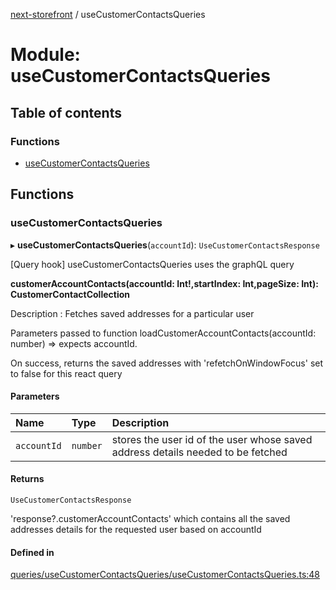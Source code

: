 [next-storefront](../README.md) / useCustomerContactsQueries

# Module: useCustomerContactsQueries

## Table of contents

### Functions

- [useCustomerContactsQueries](useCustomerContactsQueries.md#usecustomercontactsqueries)

## Functions

### useCustomerContactsQueries

▸ **useCustomerContactsQueries**(`accountId`): `UseCustomerContactsResponse`

[Query hook] useCustomerContactsQueries uses the graphQL query

<b>customerAccountContacts(accountId: Int!,startIndex: Int,pageSize: Int): CustomerContactCollection</b>

Description : Fetches saved addresses for a particular user

Parameters passed to function loadCustomerAccountContacts(accountId: number) => expects accountId.

On success, returns the saved addresses with 'refetchOnWindowFocus' set to false for this react query

#### Parameters

| Name        | Type     | Description                                                                     |
| :---------- | :------- | :------------------------------------------------------------------------------ |
| `accountId` | `number` | stores the user id of the user whose saved address details needed to be fetched |

#### Returns

`UseCustomerContactsResponse`

'response?.customerAccountContacts' which contains all the saved addresses details for the requested user based on accountId

#### Defined in

[queries/useCustomerContactsQueries/useCustomerContactsQueries.ts:48](https://github.com/KiboSoftware/nextjs-storefront/blob/561a164/hooks/queries/useCustomerContactsQueries/useCustomerContactsQueries.ts#L48)
